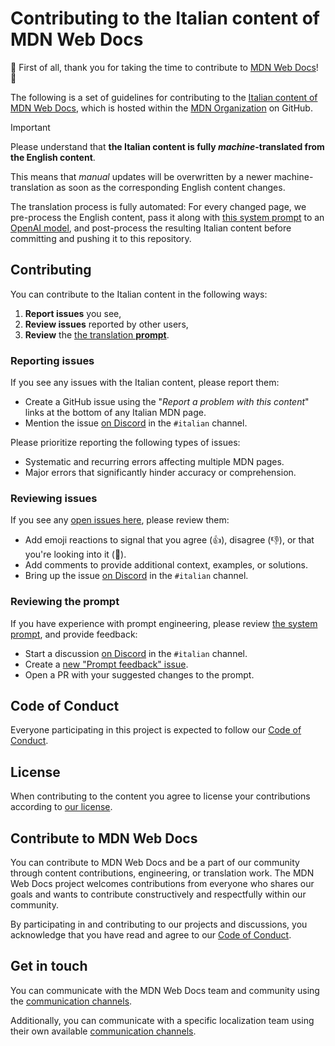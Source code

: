 # Contributing to the Italian content of MDN Web Docs

:tada: First of all, thank you for taking the time to contribute to [MDN Web Docs](https://developer.mozilla.org)! :tada:

The following is a set of guidelines for contributing to the [Italian content of MDN Web Docs](https://github.com/mdn/translated-content-it), which is hosted within the [MDN Organization](https://github.com/mdn) on GitHub.

> [!IMPORTANT]
> Please understand that **the Italian content is fully _machine_-translated from the English content**.
>
> This means that _manual_ updates will be overwritten by a newer machine-translation as soon as the corresponding English content changes.
>
> The translation process is fully automated: For every changed page, we pre-process the English content, pass it along with [this system prompt][prompt] to an [OpenAI model](https://platform.openai.com/docs/models), and post-process the resulting Italian content before committing and pushing it to this repository.

## Contributing

You can contribute to the Italian content in the following ways:

1. **Report issues** you see,
2. **Review issues** reported by other users,
3. **Review** the [the translation **prompt**][prompt].

### Reporting issues

If you see any issues with the Italian content, please report them:

- Create a GitHub issue using the "_Report a problem with this content_" links at the bottom of any Italian MDN page.
- Mention the issue [on Discord][discord] in the `#italian` channel.

Please prioritize reporting the following types of issues:

- Systematic and recurring errors affecting multiple MDN pages.
- Major errors that significantly hinder accuracy or comprehension.

### Reviewing issues

If you see any [open issues here](https://github.com/mdn/translated-content-it/issues), please review them:

- Add emoji reactions to signal that you agree (👍), disagree (👎), or that you're looking into it (👀).
- Add comments to provide additional context, examples, or solutions.
- Bring up the issue [on Discord][discord] in the `#italian` channel.

### Reviewing the prompt

If you have experience with prompt engineering, please review [the system prompt][prompt], and provide feedback:

- Start a discussion [on Discord][discord] in the `#italian` channel.
- Create a [new "Prompt feedback" issue](https://github.com/mdn/translated-content-it/issues/new?template=bug.yml&title=Prompt+feedback+-+<SUMMARIZE+THE+PROBLEM>).
- Open a PR with your suggested changes to the prompt.

## Code of Conduct

Everyone participating in this project is expected to follow our [Code of Conduct](CODE_OF_CONDUCT.md).

## License

When contributing to the content you agree to license your contributions according to [our license](LICENSE.md).

## Contribute to MDN Web Docs

You can contribute to MDN Web Docs and be a part of our community through content contributions, engineering, or translation work.
The MDN Web Docs project welcomes contributions from everyone who shares our goals and wants to contribute constructively and respectfully within our community.

By participating in and contributing to our projects and discussions, you acknowledge that you have read and agree to our [Code of Conduct](CODE_OF_CONDUCT.md).

## Get in touch

You can communicate with the MDN Web Docs team and community using the [communication channels][main communication].

Additionally, you can communicate with a specific localization team using their own available [communication channels][localization communication].

[discord]: https://mdn.dev/discord
[prompt]: ./files/it/PROMPT.md
[main communication]: https://developer.mozilla.org/docs/MDN/Community/Communication_channels
[localization communication]: https://developer.mozilla.org/docs/MDN/Community/Contributing/Translated_content
